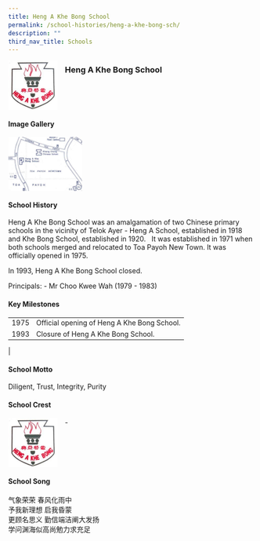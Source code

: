 ```yaml
---
title: Heng A Khe Bong School
permalink: /school-histories/heng-a-khe-bong-sch/
description: ""
third_nav_title: Schools
---
```

<img src="/images/hengakhebong1.png" style="width:20%;margin-right:15px;" align = "left">

### **Heng A Khe Bong School**

<br clear="left">

#### **Image Gallery**

<p><a href="https://staging.d1yxymztqoj7qn.amplifyapp.com/images/ahmadibrahimpri2.jpg">  
<img src="/images/hengakhebong2.jpg" style="width:30%;margin-right:15px;" align = "left">
</a></p>

<br clear="left">

#### **School History**
Heng A Khe Bong School was an amalgamation of two Chinese primary schools in the vicinity of Telok Ayer - Heng A School, established in 1918 and Khe Bong School, established in 1920.   It was established in 1971 when both schools merged and relocated to Toa Payoh New Town. It was officially opened in 1975.

In 1993, Heng A Khe Bong School closed.

Principals:
\- Mr Choo Kwee Wah (1979 - 1983)

#### **Key Milestones**

|  |  |
|:---:|---|
| 1975 | Official opening of Heng A Khe Bong School. |
| 1993 | Closure of Heng A Khe Bong School. |
|

#### **School Motto**
Diligent, Trust, Integrity, Purity

#### **School Crest**
<img src="/images/hengakhebong1.png" style="width:20%;margin-right:15px;" align = "left">

\-

<br clear="left">

#### **School Song**
气象荣荣 春风化雨中<br>
予我新理想 启我昏蒙<br>
更顾名思义 勤信端洁阐大发扬<br>
学问渊海似高尚勉力求充足